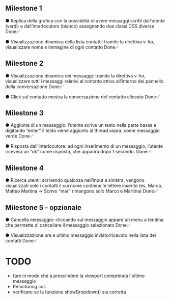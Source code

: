## Milestone 1

● Replica della grafica con la possibilità di avere messaggi scritti dall’utente (verdi) e
dall’interlocutore (bianco) assegnando due classi CSS diverse
Done✅

● Visualizzazione dinamica della lista contatti: tramite la direttiva v-for, visualizzare
nome e immagine di ogni contatto
Done✅

## Milestone 2

● Visualizzazione dinamica dei messaggi: tramite la direttiva v-for, visualizzare tutti i
messaggi relativi al contatto attivo all’interno del pannello della conversazione
Done✅

● Click sul contatto mostra la conversazione del contatto cliccato
Done✅

## Milestone 3

● Aggiunta di un messaggio: l’utente scrive un testo nella parte bassa e digitando
“enter” il testo viene aggiunto al thread sopra, come messaggio verde
Done✅

● Risposta dall’interlocutore: ad ogni inserimento di un messaggio, l’utente riceverà
un “ok” come risposta, che apparirà dopo 1 secondo.
Done✅

## Milestone 4

● Ricerca utenti: scrivendo qualcosa nell’input a sinistra, vengono visualizzati solo i
contatti il cui nome contiene le lettere inserite (es, Marco, Matteo Martina -> Scrivo
“mar” rimangono solo Marco e Martina)
Done✅

## Milestone 5 - opzionale

● Cancella messaggio: cliccando sul messaggio appare un menu a tendina che
permette di cancellare il messaggio selezionato
Done✅

● Visualizzazione ora e ultimo messaggio inviato/ricevuto nella lista dei contatti
Done✅

# TODO

- fare in modo che a prescindere la viewport comprenda l'ultimo messaggio
- Refactoring css
- verificare se la funzione showDropdown() sia corretta
